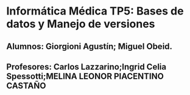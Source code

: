# Informática Médica TP5: Bases de datos y Manejo de versiones


## Alumnos: Giorgioni Agustín; Miguel Obeid.

## Profesores: Carlos Lazzarino;Ingrid Celia Spessotti;MELINA LEONOR PIACENTINO CASTAÑO

